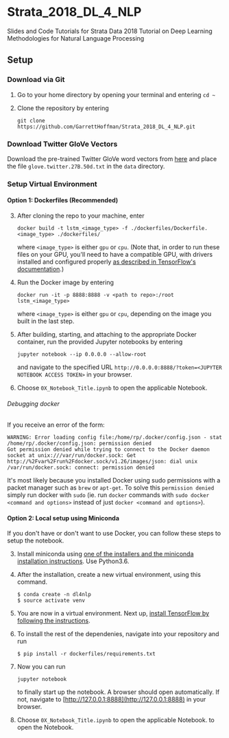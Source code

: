 # Strata_2018_DL_4_NLP
Slides and Code Tutorials for Strata Data 2018 Tutorial on Deep Learning Methodologies for Natural Language Processing

## Setup

### Download via Git

1. Go to your home directory by opening your terminal and entering `cd ~`

2. Clone the repository by entering

    ```
    git clone https://github.com/GarrettHoffman/Strata_2018_DL_4_NLP.git
    ```

### Download Twitter GloVe Vectors

Download the pre-trained Twitter GloVe word vectors from [here](https://nlp.stanford.edu/projects/glove/) and place the file `glove.twitter.27B.50d.txt` in the `data` directory.

### Setup Virtual Environment
	
#### Option 1: Dockerfiles (Recommended)

3. After cloning the repo to your machine, enter

    ```
    docker build -t lstm_<image_type> -f ./dockerfiles/Dockerfile.<image_type> ./dockerfiles/
    ```

    where `<image_type>` is either `gpu` or `cpu`. (Note that, in order to run these files on your GPU, you'll need to have a compatible GPU, with drivers installed and configured properly [as described in TensorFlow's documentation](https://www.tensorflow.org/install/).)

4. Run the Docker image by entering

    ```
    docker run -it -p 8888:8888 -v <path to repo>:/root lstm_<image_type>
    ```

    where `<image_type>` is either `gpu` or `cpu`, depending on the image you built in the last step.

5. After building, starting, and attaching to the appropriate Docker container, run the provided Jupyter notebooks by entering

    ```
    jupyter notebook --ip 0.0.0.0 --allow-root
    ```

    and navigate to the specified URL `http://0.0.0.0:8888/?token=<JUPYTER NOTEBOOK ACCESS TOKEN>` in your browser.
    
6. Choose `0X_Notebook_Title.ipynb` to open the applicable Notebook.
	
###### Debugging docker
If you receive an error of the form:

```
WARNING: Error loading config file:/home/rp/.docker/config.json - stat /home/rp/.docker/config.json: permission denied
Got permission denied while trying to connect to the Docker daemon socket at unix:///var/run/docker.sock: Get http://%2Fvar%2Frun%2Fdocker.sock/v1.26/images/json: dial unix /var/run/docker.sock: connect: permission denied
```

It's most likely because you installed Docker using sudo permissions with a packet manager such as `brew` or `apt-get`. To solve this `permission denied` simply run docker with `sudo` (ie. run `docker` commands with `sudo docker <command and options>` instead of just `docker <command and options>`).

#### Option 2: Local setup using Miniconda

If you don't have or don't want to use Docker, you can follow these steps to setup the notebook.

3. Install miniconda using [one of the installers and the miniconda installation instructions](https://conda.io/miniconda.html). Use Python3.6.

4. After the installation, create a new virtual environment, using this command.
	```
	$ conda create -n dl4nlp
	$ source activate venv
	```
   
5. You are now in a virtual environment. Next up, [install TensorFlow by following the instructions](https://www.tensorflow.org/install/).

6. To install the rest of the dependenies, navigate into your repository and run 

	```
	$ pip install -r dockerfiles/requirements.txt
	```
   
7. Now you can run 

	```
	jupyter notebook
	```
	
	to finally start up the notebook. A browser should open automatically. If not, navigate to [http://127.0.0.1:8888](http://127.0.0.1:8888) in your browser. 
	
8. Choose `0X_Notebook_Title.ipynb` to open the applicable Notebook. to open the Notebook.
